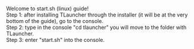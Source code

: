 Welcome to start.sh (linux) guide!                                                                                                                       
Step 1: after installing TLauncher through the installer (it will be at the very bottom of the guide), go to the console.                                   
Step 2: type in the console "cd tlauncher" you will move to the folder with TLauncher.                                                                     
Step 3: enter "start.sh" into the console.                                                                                                                 
